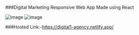 ###Digital Marketing Responsive Web App Made using React

![image](https://user-images.githubusercontent.com/83485475/193998837-cdfe7748-cc41-40c1-b440-29adcb14d59a.png)
![image](https://user-images.githubusercontent.com/83485475/193998891-b9094284-608b-4c38-9fa0-40e348b55899.png)

###Hosted Link:-https://digital1-agency.netlify.app/
